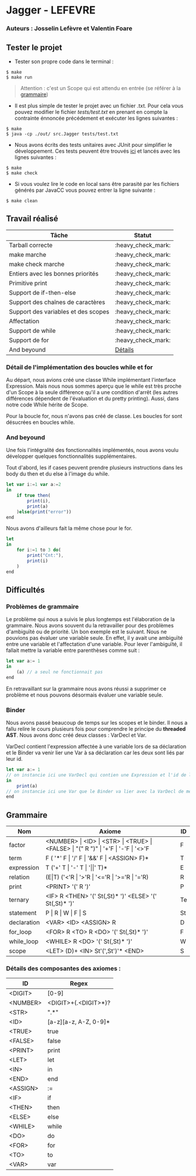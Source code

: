 

# Jagger - LEFEVRE

### Auteurs : Josselin Lefèvre et Valentin Foare

## Tester le projet

- Tester son propre code dans le terminal :
```shell
$ make
$ make run
```
>Attention :  c'est un Scope qui est attendu en entrée (se référer à la [grammaire](#grammaire))

- Il est plus simple de tester le projet avec un fichier .txt. Pour cela vous pouvez modifier le fichier *tests/test.txt* en prenant en compte la contrainte énnoncée précédement et exécuter les lignes suivantes :
```shell
$ make
$ java -cp ./out/ src.Jagger tests/test.txt
```
- Nous avons écrits des tests unitaires avec JUnit pour simplifier le développement. Ces tests peuvent  être trouvés [ici](tests/JaggerTest.java) et lancés avec les lignes suivantes :
```shell
$ make
$ make check
```

- Si vous voulez lire le code en local sans être parasité par les fichiers générés par JavaCC vous pouvez entrer la ligne suivante :
 ```shell
$ make clean
```

## Travail réalisé

|Tâche| Statut |
|---|---|
| Tarball correcte | :heavy\_check\_mark: |
| make marche | :heavy\_check\_mark: |
| make check marche | :heavy\_check\_mark: |
| Entiers avec les bonnes priorités | :heavy\_check\_mark: |
| Primitive print | :heavy\_check\_mark: |
| Support de if-then-else | :heavy\_check\_mark: |
| Support des chaînes de caractères | :heavy\_check\_mark: |
| Support des variables et des scopes | :heavy\_check\_mark: |
| Affectation | :heavy\_check\_mark: |
| Support de while | :heavy\_check\_mark: |
| Support de for | :heavy\_check\_mark: |
| And beyound | [Détails](#and-beyound)|


### Détail de l'implémentation des boucles while et for

Au départ, nous avions créé une classe While implémentant l'interface Expression. Mais nous nous sommes aperçu que le while est très proche d'un Scope à la seule différence qu'il a une condition d'arrêt (les autres différences dépendent de l'évaluation et du pretty printing). Aussi, dans notre code While hérite de Scope.  
  
Pour la boucle for, nous n'avons pas créé de classe. Les boucles for sont désucrées en boucles while.

### And beyound
Une fois l'intégralité des fonctionnalités implémentés, nous avons voulu développer quelques fonctionnalités supplémentaires.    
  
Tout d'abord, les if cases peuvent prendre plusieurs instructions dans les body du then et du else à l'image du while. 
```javascript
let var i:=1 var a:=2
in 
	if true then(
		print(i),
		print(a)
	)else(print("error"))
end 
```
Nous avons d'ailleurs fait la même chose pour le for.
```javascript
let
in 
	for i:=1 to 3 do(
		print("Cnt:"),
		print(i)
	)	
end 
```

## Difficultés
### Problèmes de grammaire
Le problème qui nous a suivis le plus longtemps est l'élaboration de la grammaire. Nous avons souvent du la retravailler pour des problèmes d'ambiguïté ou de priorité. Un bon exemple est le suivant. Nous ne pouvions pas évaluer une variable seule. En effet, il y avait une ambiguïté entre une variable et l'affectation d'une variable. Pour lever l'ambiguïté, il fallait mettre la variable entre parenthèses comme suit :
```javascript
let var a:= 1
in 
	(a) // a seul ne fonctionnait pas
end 
```
En retravaillant sur la grammaire nous avons réussi a supprimer ce problème et nous pouvons désormais évaluer une variable seule.
### Binder
Nous avons passé beaucoup de temps sur les scopes et le binder. Il nous a fallu relire le cours plusieurs fois pour comprendre le principe du **threaded AST**. Nous avons donc créé deux classes : VarDecl et Var.  
  
VarDecl contient l'expression affectée à une variable lors de sa déclaration et le Binder va venir lier une Var à sa déclaration car les deux sont liés par leur id.
```javascript
let var a:= 1 
// on instancie ici une VarDecl qui contien une Expression et l'id de la variable
in 
	print(a) 
// on instancie ici une Var que le Binder va lier avec la VarDecl de même id
end 
```

## Grammaire 

| Nom|Axiome |ID |
|--|--|--|
|factor|\<NUMBER> \| \<ID> \| \<STR> \| \<TRUE> \| \<FALSE> \| "(" R ")" \| '+'F \| '-'F \| '<>'F|F|
|term|F ( '\*' F \| '/' F \| '&&' F \| \<ASSIGN> F)*|T|
|expression| T ('+' T \| '-' T \| '\|\|' T)*|E|
|relation |(E\|T) ('<'R \| '>'R \| '<='R \| '>='R \| '='R)|R|
|print|\<PRINT> '(' R ')'|P|
|ternary |\<IF> R \<THEN> '(' St(,St)* ')' \<ELSE> '(' St(,St)* ')'|Te|
|statement|P \| R \| W \| F \| S |St|
|declaration| \<VAR> \<ID> \<ASSIGN> R|D|
|for_loop |\<FOR> R \<TO> R \<DO> '(' St(,St)* ')'|F|
|while_loop|\<WHILE> R \<DO> '(' St(,St)* ')'|W|
|scope|\<LET> (D)+ \<IN> St'(',St')'* \<END>|S|

 ### Détails des composantes des axiomes : 

| ID | Regex |
|--|--|
|\<DIGIT>|[0-9]|
|\<NUMBER>|\<DIGIT>+(.\<DIGIT>*)?|
|\<STR>|".*"|
|\<ID>|\[a-z][a-z, A-Z, 0-9]*|
|\<TRUE>|true|
|\<FALSE>|false|
|\<PRINT>|print|
|\<LET>|let|
|\<IN>|in|
|\<END>|end|
|\<ASSIGN>|:=|
|\<IF>|if|
|\<THEN>|then|
|\<ELSE>|else|
|\<WHILE>|while|
|\<DO>|do|
|\<FOR>|for|
|\<TO>|to|
|\<VAR>|var|

